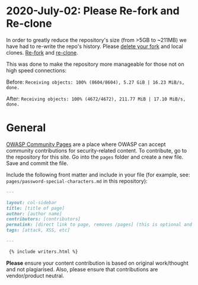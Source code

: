 # 2020-July-02: Please Re-fork and Re-clone

In order to greatly reduce the repository's size (from >5GB to ~211MB) we have had to re-write the repo's history. Please [delete your fork](https://docs.github.com/en/github/administering-a-repository/deleting-a-repository) and local clones. [Re-fork](https://docs.github.com/en/github/getting-started-with-github/fork-a-repo) and [re-clone](https://docs.github.com/en/github/creating-cloning-and-archiving-repositories/cloning-a-repository).

This was done to make the repository more manageable for those not on high speed connections:

Before:
`Receiving objects: 100% (8604/8604), 5.27 GiB | 16.23 MiB/s, done.`

After:
`Receiving objects: 100% (4672/4672), 211.77 MiB | 17.10 MiB/s, done.`

# General

[OWASP Community Pages](https://owasp.org/www-community/) are a place where OWASP can accept community contributions for security-related content. To contribute, go to the repository for this site. Go into the `pages` folder and create a new file. Save and commit the file.

Include the following front matter and include in your file (for example, see: `pages/password-special-characters.md` in this repository):

```md
---

layout: col-sidebar
title: [title of page]
author: [author name]
contributors: [contributors]
permalink: [direct link to page, removes /pages] (this is optional and requires some care)
tags: [attack, XSS, etc]

---

 {% include writers.html %}

```

**Please** ensure your content contribution is based on original work/thought and not plagiarised. Also, please ensure that contributions are vendor/product neutral.
